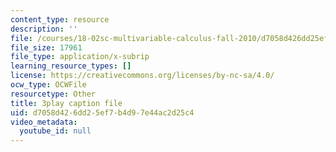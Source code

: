 ```yaml
---
content_type: resource
description: ''
file: /courses/18-02sc-multivariable-calculus-fall-2010/d7058d426dd25ef7b4d97e44ac2d25c4_jAwWnppdcBE.vtt
file_size: 17961
file_type: application/x-subrip
learning_resource_types: []
license: https://creativecommons.org/licenses/by-nc-sa/4.0/
ocw_type: OCWFile
resourcetype: Other
title: 3play caption file
uid: d7058d42-6dd2-5ef7-b4d9-7e44ac2d25c4
video_metadata:
  youtube_id: null
---
```

